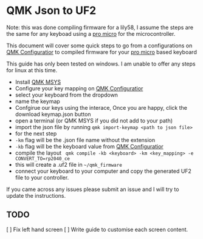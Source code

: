 # QMK Json to UF2

Note: this was done compiling firmware for a lily58, I assume the steps are the same for any keyboad using a [pro micro](https://mechboards.co.uk/products/pro-micro-5v?_pos=1&_sid=de804ae38&_ss=r) for the microcontroller. 

This document will cover some quick steps to go from a configurations on [QMK Configuratior](https://config.qmk.fm) to compiled firmware for your [pro micro](https://mechboards.co.uk/products/pro-micro-5v?_pos=1&_sid=de804ae38&_ss=r) based keyboard

This guide has only been tested on windows. I am unable to offer any steps for linux at this time. 
 
 - Install [QMK MSYS](https://msys.qmk.fm/)
 - Configure your key mapping on [QMK Configuratior](https://config.qmk.fm)
 - select your keyboard from the dropdown
 - name the keymap
 - Confgirue our keys using the interace, Once you are happy, click the download keymap.json button
 - open a terminal (or QMK MSYS if you did not add to your path)
 - import the json file by running  `qmk import-keymap <path to json file>`
 - for the next step
  - `-km` flag will be the .json file name without the extension
  - `-kb` flag will be the keyboard value from [QMK Configuratior](https://config.qmk.fm)
 - compile the layout ` qmk compile -kb <keyboard> -km <key_mapping> -e CONVERT_TO=rp2040_ce`
 - this will create a .uf2 file in `~/qmk_firmware`
 - connect your keyboard to your computer and copy the generated UF2 file to your controller.


If you came across any issues please submit an issue and I will try to update the instructions. 

 ## TODO
  [ ] Fix left hand screen
  [ ] Write guide to customise each screen content.   
